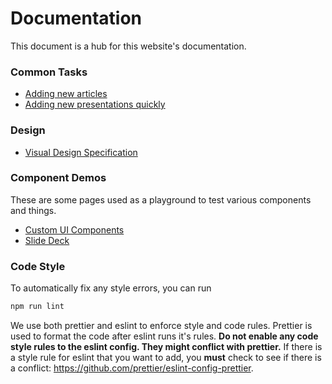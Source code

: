 # Documentation

This document is a hub for this website's documentation.

### Common Tasks

-   [Adding new articles](/dev/docs/articles)
-   [Adding new presentations quickly](/dev/docs/slidedecks)

### Design

-   [Visual Design Specification](/dev/docs/design)

### Component Demos

These are some pages used as a playground to test various components and things.

-   [Custom UI Components](/dev/components)
-   [Slide Deck](/dev/slide_deck)

### Code Style

To automatically fix any style errors, you can run

```bash
npm run lint
```

We use both prettier and eslint to enforce style and code rules. Prettier is used to format the code after eslint runs it's rules.
**Do not enable any code style rules to the eslint config. They might conflict with prettier.** If there is a style rule for eslint
that you want to add, you **must** check to see if there is a conflict: https://github.com/prettier/eslint-config-prettier.
